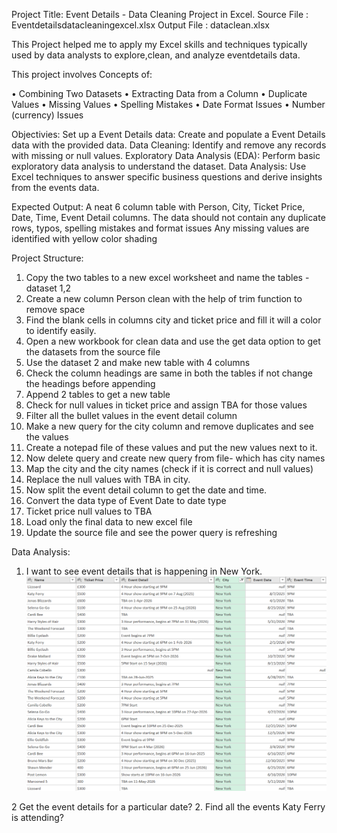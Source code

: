 Project Title:
Event Details - Data Cleaning Project in Excel.
Source File : Eventdetailsdatacleaningexcel.xlsx
Output File : dataclean.xlsx

This Project helped me to apply my Excel skills and techniques typically used by data analysts to explore,clean, and analyze eventdetails data. 

This project involves Concepts of:

•	Combining Two Datasets
•	Extracting Data from a Column
•	Duplicate Values
•	Missing Values
•	Spelling Mistakes
•	Date Format Issues
•	Number (currency) Issues

Objectivies:
Set up a Event Details data: Create and populate a Event Details data with the provided data.
Data Cleaning: Identify and remove any records with missing or null values.
Exploratory Data Analysis (EDA): Perform basic exploratory data analysis to understand the dataset.
Data Analysis: Use Excel techniques to answer specific business questions and derive insights from the events data.

Expected Output:
A neat 6 column table with Person, City, Ticket Price, Date, Time, Event Detail columns.
The data should not contain any duplicate rows, typos, spelling mistakes and format issues
Any missing values are identified with yellow color shading

Project Structure:
1. Copy the two tables to a new excel worksheet and name the tables - dataset 1,2
2. Create a new column Person clean with the help of trim function to remove space
3. Find the blank cells in columns city and ticket price and fill it will a color to identify easily.
4. Open a new workbook for clean data and use the get data option to get the datasets from the source file
5. Use the dataset 2 and make new table with 4 columns
6. Check the column headings are same in both the tables if not change the headings before appending
7. Append 2 tables to get  a new table
8. Check for null values in ticket price and assign TBA for those values
9. Filter all the bullet values in the event detail column 
10. Make a new query for the city column and remove duplicates and see the values
11. Create a notepad file of these values and put the new values next to it.
12. Now delete query and create new query from file- which has city names
13. Map the city and the city names (check if it is correct and null values)
14. Replace the null values with TBA in city.
15. Now split the event detail column to get the date and time.
16. Convert the data type of Event Date to date type
17. Ticket price null values to TBA
18. Load only the final data to new excel file
19. Update the source file and see the power query is refreshing

Data Analysis:
1. I want to see event details that is happening in New York.
   ![image alt](https://github.com/nsankareswari-70/ExcelDatacleaning1/blob/9c9057cbe45656978dbc6a09b93e36928d9d3a44/P1.png)


2  Get the event details for a particular date?
2. Find all the events Katy Ferry is attending?

